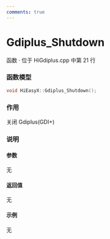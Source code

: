 ```yaml
---
comments: true
---
```


# Gdiplus_Shutdown
函数 · 位于 HiGdiplus.cpp 中第 21 行

### 函数模型

```cpp
void HiEasyX::Gdiplus_Shutdown();
```

### 作用
关闭 Gdiplus(GDI+)

### 说明
#### 参数
无

#### 返回值
无

#### 示例
无